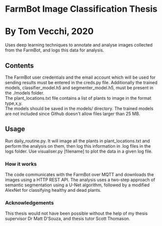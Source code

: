 # FarmBot Image Classification Thesis
# By Tom Vecchi, 2020

Uses deep learning techniques to annotate and analyse images collected from the FarmBot, and logs this data for analysis. 

## Contents

The FarmBot user credentials and the email account which will be used for sending results must be entered in the creds.py file. Additionally the trained models, classifier_model.h5 and segmenter_model.h5, must be present in the ./models folder. \
The plant_locations.txt file contains a list of plants to image in the format type,x,y. \
The models should be saved in the models/ directory. The trained models are not included since Github doesn't allow files larger than 25 MB.

## Usage

Run daily_routine.py. It will image all the plants in plant_locations.txt and perform the analysis on them, then log this information in .log files in the logs folder. Use visualiser.py [filename] to plot the data in a given log file. 

### How it works

The code communicates with the FarmBot over MQTT and downloads the images using a HTTP REST API. The analysis uses a two-step approach of semantic segmentation using a U-Net algorithm, followed by a modified AlexNet for classifying healthy and dead plants. 

### Acknowledgements

This thesis would not have been possible without the help of my thesis supervisor Dr Matt D'Souza, and thesis tutor Scott Thomason.
